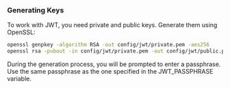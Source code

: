 ### Generating Keys

To work with JWT, you need private and public keys. Generate them using OpenSSL:


``` sh
openssl genpkey -algorithm RSA -out config/jwt/private.pem -aes256
openssl rsa -pubout -in config/jwt/private.pem -out config/jwt/public.pem
```

During the generation process, you will be prompted to enter a passphrase. Use the same passphrase as the one specified in the JWT_PASSPHRASE variable.
